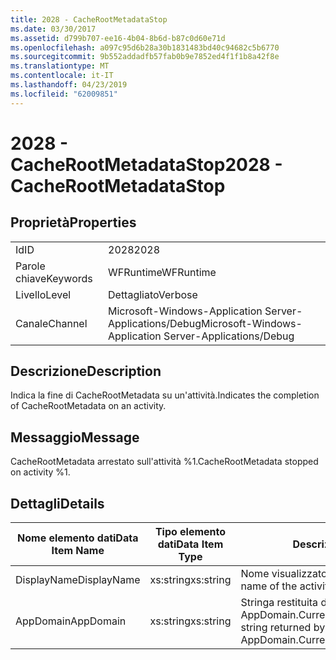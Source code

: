 ```yaml
---
title: 2028 - CacheRootMetadataStop
ms.date: 03/30/2017
ms.assetid: d799b707-ee16-4b04-8b6d-b87c0d60e71d
ms.openlocfilehash: a097c95d6b28a30b1831483bd40c94682c5b6770
ms.sourcegitcommit: 9b552addadfb57fab0b9e7852ed4f1f1b8a42f8e
ms.translationtype: MT
ms.contentlocale: it-IT
ms.lasthandoff: 04/23/2019
ms.locfileid: "62009851"
---
```

# <a name="2028---cacherootmetadatastop"></a><span data-ttu-id="5d7a5-102">2028 - CacheRootMetadataStop</span><span class="sxs-lookup"><span data-stu-id="5d7a5-102">2028 - CacheRootMetadataStop</span></span>
## <a name="properties"></a><span data-ttu-id="5d7a5-103">Proprietà</span><span class="sxs-lookup"><span data-stu-id="5d7a5-103">Properties</span></span>  
  
|||  
|-|-|  
|<span data-ttu-id="5d7a5-104">Id</span><span class="sxs-lookup"><span data-stu-id="5d7a5-104">ID</span></span>|<span data-ttu-id="5d7a5-105">2028</span><span class="sxs-lookup"><span data-stu-id="5d7a5-105">2028</span></span>|  
|<span data-ttu-id="5d7a5-106">Parole chiave</span><span class="sxs-lookup"><span data-stu-id="5d7a5-106">Keywords</span></span>|<span data-ttu-id="5d7a5-107">WFRuntime</span><span class="sxs-lookup"><span data-stu-id="5d7a5-107">WFRuntime</span></span>|  
|<span data-ttu-id="5d7a5-108">Livello</span><span class="sxs-lookup"><span data-stu-id="5d7a5-108">Level</span></span>|<span data-ttu-id="5d7a5-109">Dettagliato</span><span class="sxs-lookup"><span data-stu-id="5d7a5-109">Verbose</span></span>|  
|<span data-ttu-id="5d7a5-110">Canale</span><span class="sxs-lookup"><span data-stu-id="5d7a5-110">Channel</span></span>|<span data-ttu-id="5d7a5-111">Microsoft-Windows-Application Server-Applications/Debug</span><span class="sxs-lookup"><span data-stu-id="5d7a5-111">Microsoft-Windows-Application Server-Applications/Debug</span></span>|  
  
## <a name="description"></a><span data-ttu-id="5d7a5-112">Descrizione</span><span class="sxs-lookup"><span data-stu-id="5d7a5-112">Description</span></span>  
 <span data-ttu-id="5d7a5-113">Indica la fine di CacheRootMetadata su un'attività.</span><span class="sxs-lookup"><span data-stu-id="5d7a5-113">Indicates the completion of CacheRootMetadata on an activity.</span></span>  
  
## <a name="message"></a><span data-ttu-id="5d7a5-114">Messaggio</span><span class="sxs-lookup"><span data-stu-id="5d7a5-114">Message</span></span>  
 <span data-ttu-id="5d7a5-115">CacheRootMetadata arrestato sull'attività %1.</span><span class="sxs-lookup"><span data-stu-id="5d7a5-115">CacheRootMetadata stopped on activity %1.</span></span>  
  
## <a name="details"></a><span data-ttu-id="5d7a5-116">Dettagli</span><span class="sxs-lookup"><span data-stu-id="5d7a5-116">Details</span></span>  
  
|<span data-ttu-id="5d7a5-117">Nome elemento dati</span><span class="sxs-lookup"><span data-stu-id="5d7a5-117">Data Item Name</span></span>|<span data-ttu-id="5d7a5-118">Tipo elemento dati</span><span class="sxs-lookup"><span data-stu-id="5d7a5-118">Data Item Type</span></span>|<span data-ttu-id="5d7a5-119">Descrizione</span><span class="sxs-lookup"><span data-stu-id="5d7a5-119">Description</span></span>|  
|--------------------|--------------------|-----------------|  
|<span data-ttu-id="5d7a5-120">DisplayName</span><span class="sxs-lookup"><span data-stu-id="5d7a5-120">DisplayName</span></span>|<span data-ttu-id="5d7a5-121">xs:string</span><span class="sxs-lookup"><span data-stu-id="5d7a5-121">xs:string</span></span>|<span data-ttu-id="5d7a5-122">Nome visualizzato dell'attività.</span><span class="sxs-lookup"><span data-stu-id="5d7a5-122">The display name of the activity.</span></span>|  
|<span data-ttu-id="5d7a5-123">AppDomain</span><span class="sxs-lookup"><span data-stu-id="5d7a5-123">AppDomain</span></span>|<span data-ttu-id="5d7a5-124">xs:string</span><span class="sxs-lookup"><span data-stu-id="5d7a5-124">xs:string</span></span>|<span data-ttu-id="5d7a5-125">Stringa restituita da AppDomain.CurrentDomain.FriendlyName.</span><span class="sxs-lookup"><span data-stu-id="5d7a5-125">The string returned by AppDomain.CurrentDomain.FriendlyName.</span></span>|

